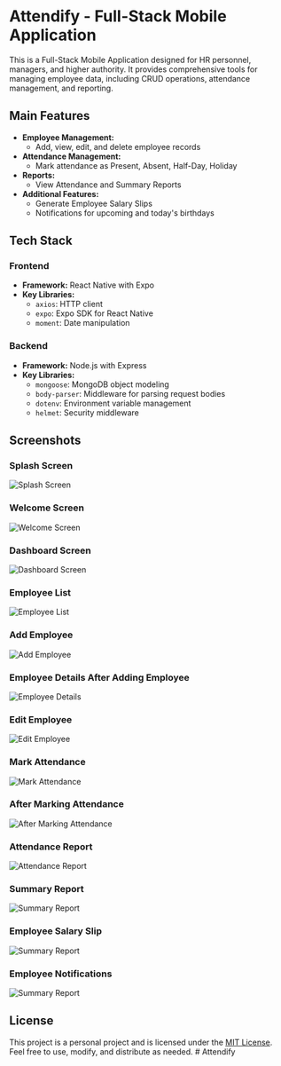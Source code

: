 # Attendify - Full-Stack Mobile Application

This is a Full-Stack Mobile Application designed for HR personnel, managers, and higher authority. It provides comprehensive tools for managing employee data, including CRUD operations, attendance management, and reporting.

## Main Features

- **Employee Management:**
  - Add, view, edit, and delete employee records
- **Attendance Management:**
  - Mark attendance as Present, Absent, Half-Day, Holiday
- **Reports:**
  - View Attendance and Summary Reports
- **Additional Features:**
  - Generate Employee Salary Slips
  - Notifications for upcoming and today's birthdays

## Tech Stack

### Frontend

- **Framework:** React Native with Expo
- **Key Libraries:**
  - `axios`: HTTP client
  - `expo`: Expo SDK for React Native
  - `moment`: Date manipulation

### Backend

- **Framework:** Node.js with Express
- **Key Libraries:**
  - `mongoose`: MongoDB object modeling
  - `body-parser`: Middleware for parsing request bodies
  - `dotenv`: Environment variable management
  - `helmet`: Security middleware

## Screenshots

### Splash Screen

![Splash Screen](ScreenShots/1.png)

### Welcome Screen

![Welcome Screen](ScreenShots/3.png)

### Dashboard Screen

![Dashboard Screen](ScreenShots/4.png)

### Employee List

![Employee List](ScreenShots/5.png)

### Add Employee

![Add Employee](ScreenShots/6.png)

### Employee Details After Adding Employee

![Employee Details](ScreenShots/7.png)

### Edit Employee

![Edit Employee](ScreenShots/8.png)

### Mark Attendance

![Mark Attendance](ScreenShots/9.png)

### After Marking Attendance

![After Marking Attendance](ScreenShots/10.png)

### Attendance Report

![Attendance Report](ScreenShots/11.png)

### Summary Report

![Summary Report](ScreenShots/12.png)

### Employee Salary Slip

![Summary Report](ScreenShots/13.png)

### Employee Notifications

![Summary Report](ScreenShots/14.png)

## License

This project is a personal project and is licensed under the [MIT License](LICENSE). Feel free to use, modify, and distribute as needed.
#   A t t e n d i f y  
 